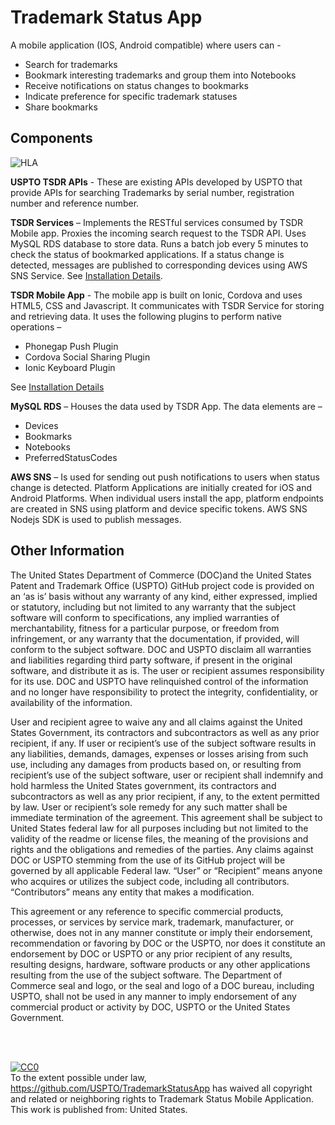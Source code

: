 Trademark Status App
=====================

A mobile application (IOS, Android compatible) where users can - 
* Search for trademarks 
* Bookmark interesting trademarks and group them into Notebooks
* Receive notifications on status changes to bookmarks
* Indicate preference for specific trademark statuses 
* Share bookmarks

## Components
![HLA](https://s3.amazonaws.com/aeec-public/TSDR+Mobile+Architecture.jpeg)

**USPTO TSDR APIs** - These are existing APIs developed by USPTO that provide APIs for searching Trademarks by serial number, registration number and reference number.

**TSDR Services** – Implements the RESTful services consumed by TSDR Mobile app. Proxies the incoming search request to the TSDR API. Uses MySQL RDS database to store data. Runs a batch job every 5 minutes to check the status of bookmarked applications. If a status change is detected, messages are published to corresponding devices using AWS SNS Service.
See [Installation Details](./services).

**TSDR Mobile App** - The mobile app is built on Ionic, Cordova and uses HTML5, CSS and Javascript. It communicates with TSDR Service for storing and retrieving data. It uses the following plugins to perform native operations – 
* Phonegap Push Plugin
* Cordova Social Sharing Plugin
* Ionic Keyboard Plugin

See [Installation Details](./app)

**MySQL RDS** – Houses the data used by TSDR App. The data elements are – 
* Devices
* Bookmarks
* Notebooks
* PreferredStatusCodes

**AWS SNS** – Is used for sending out push notifications to users when status change is detected. Platform Applications are initially created for iOS and Android Platforms. When individual users install the app, platform endpoints are created in SNS using platform and device specific tokens. AWS SNS Nodejs SDK is used to publish messages.

## Other Information
The United States Department of Commerce (DOC)and the United States Patent and Trademark Office (USPTO) GitHub project code is provided on an ‘as is’ basis without any warranty of any kind, either expressed, implied or statutory, including but not limited to any warranty that the subject software will conform to specifications, any implied warranties of merchantability, fitness for a particular purpose, or freedom from infringement, or any warranty that the documentation, if provided, will conform to the subject software.  DOC and USPTO disclaim all warranties and liabilities regarding third party software, if present in the original software, and distribute it as is.  The user or recipient assumes responsibility for its use. DOC and USPTO have relinquished control of the information and no longer have responsibility to protect the integrity, confidentiality, or availability of the information. 

User and recipient agree to waive any and all claims against the United States Government, its contractors and subcontractors as well as any prior recipient, if any.  If user or recipient’s use of the subject software results in any liabilities, demands, damages, expenses or losses arising from such use, including any damages from products based on, or resulting from recipient’s use of the subject software, user or recipient shall indemnify and hold harmless the United States government, its contractors and subcontractors as well as any prior recipient, if any, to the extent permitted by law.  User or recipient’s sole remedy for any such matter shall be immediate termination of the agreement.  This agreement shall be subject to United States federal law for all purposes including but not limited to the validity of the readme or license files, the meaning of the provisions and rights and the obligations and remedies of the parties. Any claims against DOC or USPTO stemming from the use of its GitHub project will be governed by all applicable Federal law. “User” or “Recipient” means anyone who acquires or utilizes the subject code, including all contributors. “Contributors” means any entity that makes a modification. 

This agreement or any reference to specific commercial products, processes, or services by service mark, trademark, manufacturer, or otherwise, does not in any manner constitute or imply their endorsement, recommendation or favoring by DOC or the USPTO, nor does it constitute an endorsement by DOC or USPTO or any prior recipient of any results, resulting designs, hardware, software products or any other applications resulting from the use of the subject software.  The Department of Commerce seal and logo, or the seal and logo of a DOC bureau, including USPTO, shall not be used in any manner to imply endorsement of any commercial product or activity by DOC, USPTO  or the United States Government.

<br />
<br />
<p xmlns:dct="http://purl.org/dc/terms/" xmlns:vcard="http://www.w3.org/2001/vcard-rdf/3.0#">
  <a rel="license"
     href="http://creativecommons.org/publicdomain/zero/1.0/">
    <img src="http://i.creativecommons.org/p/zero/1.0/88x31.png" style="border-style: none;" alt="CC0" />
  </a>
  <br />
  To the extent possible under law,
  <a rel="dct:publisher"
     href="https://github.com/USPTO/TrademarkStatusApp">https://github.com/USPTO/TrademarkStatusApp</a>
  has waived all copyright and related or neighboring rights to
  <span property="dct:title">Trademark Status Mobile Application</span>.
This work is published from:
<span property="vcard:Country" datatype="dct:ISO3166"
      content="US" about="https://github.com/USPTO/TrademarkStatusApp">
  United States</span>.
</p>
